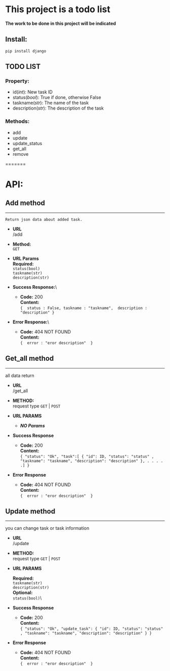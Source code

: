 # This project is a todo list

**The work to be done in this project will be indicated**

## **Install:**

`pip install django`

## TODO LIST
### Property:
- id(*int*): New task ID
- status(*bool*): True if done, otherwise False
- taskname(*str*): The name of the task
- description(*str*): The description of the task

### Methods:
- add
- update
- update_status
- get_all
- remove


=======
# API:

## **Add method**
----
	Return json data about added task.

- **URL**\
	/add

- **Method:**\
  `GET`

- **URL Params**\
  **Required:**\
  `status(bool)`\
  `taskname(str)`\
  `description(str)` 

- **Success Response:**\

  - **Code:** 200\
    **Content:**\
           `{ 
              status : False,
              taskname : "taskname", 
              description : "description"
            }`
 
- **Error Response:**\

  - **Code:** 404 NOT FOUND\
    **Content:**\
           `{ 
              error : "eror description" 
            }`


## **Get_all method**
----
  all data return

* **URL**\
  /get_all

* **METHOD:**\
  request type
  `GET` | `POST`

* **URL PARAMS**

  * ***NO Params***

* **Success Response**

  * **Code:** 200 \
    **Content:**\
     `{
				"status": "Ok",
				"task":[
					{
						"id": ID,
						"status": "status" ,
						"taskname": "taskname",
						"description": "description"
					},
					. . . . .]
			}`

* **Error Response**

  * **Code:** 404 NOT FOUND\
    **Content:**\
           `{ 
              error : "eror description" 
            }`

## **Update method**
----
  you can change task or task information 

* **URL**\
  /update

* **METHOD:**\
  request type
  `GET` | `POST`

* **URL PARAMS**

  **Required:**\
  `taskname(str)`\
  `description(str)`\
  **Optional:**\
  `status(bool)`\

* **Success Response**

  * **Code:** 200 \
    **Content:**\
     `{
				"status": "Ok",
				"update_task":
                        {
                          "id": ID,
                          "status": "status" ,
                          "taskname": "taskname",
                          "description": "description"
                        }
			}`

* **Error Response**

  * **Code:** 404 NOT FOUND\
    **Content:**\
           `{ 
              error : "eror description" 
            }`

